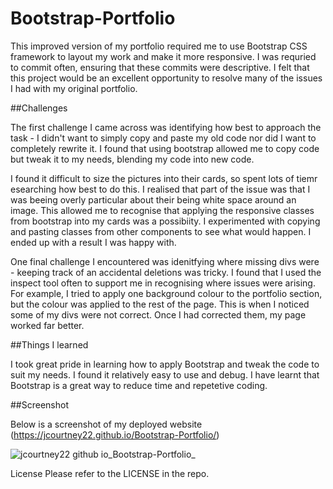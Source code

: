 # Bootstrap-Portfolio

This improved version of my portfolio required me to use Bootstrap CSS framework to layout my work and make it more responsive. I was requried to commit often, ensuring that these commits were descriptive. I felt that this project would be an excellent opportunity to resolve many of the issues I had with my original portfolio.

##Challenges

The first challenge I came across was identifying how best to approach the task - I didn't want to simply copy and paste my old code nor did I want to completely rewrite it. I found that using bootstrap allowed me to copy code but tweak it to my needs, blending my code into new code.

I found it difficult to size the pictures into their cards, so spent lots of tiemr esearching how best to do this. I realised that part of the issue was that I was beeing overly particular about their being white space around an image. This allowed me to recognise that applying the responsive classes from bootstrap into my cards was a possibiity. I experimented with copying and pasting classes from other components to see what would happen. I ended up with a result I was happy with.

One final challenge I encountered was idenitfying where missing divs were - keeping track of an accidental deletions was tricky. I found that I used the inspect tool often to support me in recognising where issues were arising. For example, I tried to apply one background colour to the portfolio section, but the colour was applied to the rest of the page. This is when I noticed some of my divs were not correct. Once I had corrected them, my page worked far better.

##Things I learned

I took great pride in learning how to apply Bootstrap and tweak the code to suit my needs. I found it relatively easy to use and debug. I have learnt that Bootstrap is a great way to reduce time and repetetive coding. 


##Screenshot

Below is a screenshot of my deployed website (https://jcourtney22.github.io/Bootstrap-Portfolio/)

![jcourtney22 github io_Bootstrap-Portfolio_](https://user-images.githubusercontent.com/115502589/200701494-f8ec3bd1-0bdc-4d07-81b3-744b60479315.png)


License
Please refer to the LICENSE in the repo.
